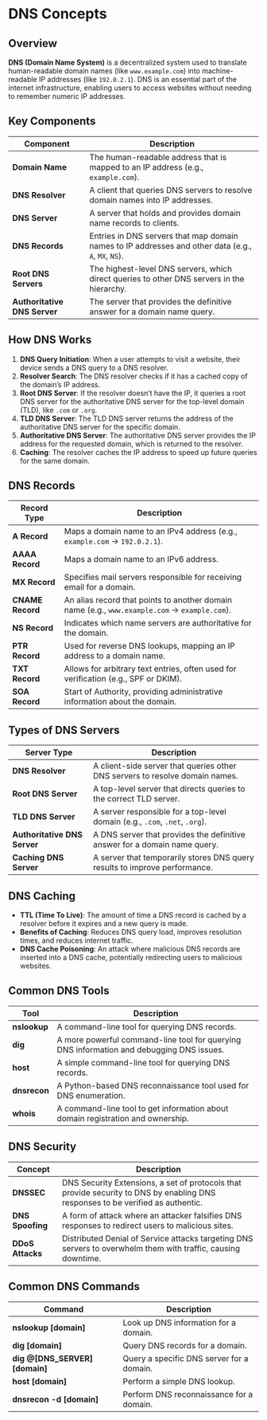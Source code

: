 # DNS Concepts

## Overview

**DNS (Domain Name System)** is a decentralized system used to translate human-readable domain names (like `www.example.com`) into machine-readable IP addresses (like `192.0.2.1`). DNS is an essential part of the internet infrastructure, enabling users to access websites without needing to remember numeric IP addresses.


## Key Components

| Component               | Description |
|-------------------------|-------------|
| **Domain Name**         | The human-readable address that is mapped to an IP address (e.g., `example.com`). |
| **DNS Resolver**        | A client that queries DNS servers to resolve domain names into IP addresses. |
| **DNS Server**          | A server that holds and provides domain name records to clients. |
| **DNS Records**         | Entries in DNS servers that map domain names to IP addresses and other data (e.g., `A`, `MX`, `NS`). |
| **Root DNS Servers**    | The highest-level DNS servers, which direct queries to other DNS servers in the hierarchy. |
| **Authoritative DNS Server** | The server that provides the definitive answer for a domain name query. |


## How DNS Works

1. **DNS Query Initiation**: When a user attempts to visit a website, their device sends a DNS query to a DNS resolver.
2. **Resolver Search**: The DNS resolver checks if it has a cached copy of the domain’s IP address.
3. **Root DNS Server**: If the resolver doesn’t have the IP, it queries a root DNS server for the authoritative DNS server for the top-level domain (TLD), like `.com` or `.org`.
4. **TLD DNS Server**: The TLD DNS server returns the address of the authoritative DNS server for the specific domain.
5. **Authoritative DNS Server**: The authoritative DNS server provides the IP address for the requested domain, which is returned to the resolver.
6. **Caching**: The resolver caches the IP address to speed up future queries for the same domain.


## DNS Records

| Record Type   | Description |
|---------------|-------------|
| **A Record**  | Maps a domain name to an IPv4 address (e.g., `example.com` → `192.0.2.1`). |
| **AAAA Record** | Maps a domain name to an IPv6 address. |
| **MX Record** | Specifies mail servers responsible for receiving email for a domain. |
| **CNAME Record** | An alias record that points to another domain name (e.g., `www.example.com` → `example.com`). |
| **NS Record** | Indicates which name servers are authoritative for the domain. |
| **PTR Record** | Used for reverse DNS lookups, mapping an IP address to a domain name. |
| **TXT Record** | Allows for arbitrary text entries, often used for verification (e.g., SPF or DKIM). |
| **SOA Record** | Start of Authority, providing administrative information about the domain. |


## Types of DNS Servers

| Server Type               | Description |
|---------------------------|-------------|
| **DNS Resolver**           | A client-side server that queries other DNS servers to resolve domain names. |
| **Root DNS Server**        | A top-level server that directs queries to the correct TLD server. |
| **TLD DNS Server**         | A server responsible for a top-level domain (e.g., `.com`, `.net`, `.org`). |
| **Authoritative DNS Server** | A DNS server that provides the definitive answer for a domain name query. |
| **Caching DNS Server**     | A server that temporarily stores DNS query results to improve performance. |


## DNS Caching

- **TTL (Time To Live)**: The amount of time a DNS record is cached by a resolver before it expires and a new query is made.
- **Benefits of Caching**: Reduces DNS query load, improves resolution times, and reduces internet traffic.
- **DNS Cache Poisoning**: An attack where malicious DNS records are inserted into a DNS cache, potentially redirecting users to malicious websites.


## Common DNS Tools

| Tool            | Description |
|-----------------|-------------|
| **nslookup**    | A command-line tool for querying DNS records. |
| **dig**         | A more powerful command-line tool for querying DNS information and debugging DNS issues. |
| **host**        | A simple command-line tool for querying DNS records. |
| **dnsrecon**    | A Python-based DNS reconnaissance tool used for DNS enumeration. |
| **whois**       | A command-line tool to get information about domain registration and ownership. |


## DNS Security

| Concept            | Description |
|--------------------|-------------|
| **DNSSEC**         | DNS Security Extensions, a set of protocols that provide security to DNS by enabling DNS responses to be verified as authentic. |
| **DNS Spoofing**   | A form of attack where an attacker falsifies DNS responses to redirect users to malicious sites. |
| **DDoS Attacks**   | Distributed Denial of Service attacks targeting DNS servers to overwhelm them with traffic, causing downtime. |


## Common DNS Commands

| Command                          | Description |
|-----------------------------------|-------------|
| **nslookup [domain]**             | Look up DNS information for a domain. |
| **dig [domain]**                  | Query DNS records for a domain. |
| **dig @[DNS_SERVER] [domain]**    | Query a specific DNS server for a domain. |
| **host [domain]**                 | Perform a simple DNS lookup. |
| **dnsrecon -d [domain]**          | Perform DNS reconnaissance for a domain. |

